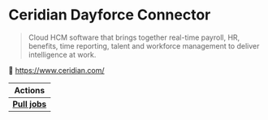 # Ceridian Dayforce Connector
> Cloud HCM software that brings together real-time payroll, HR, benefits, time reporting, talent and workforce management to deliver intelligence at work.

🔗 https://www.ceridian.com/

| Actions |
| ------- |
| [**Pull jobs**](docs/pull_jobs.md) |